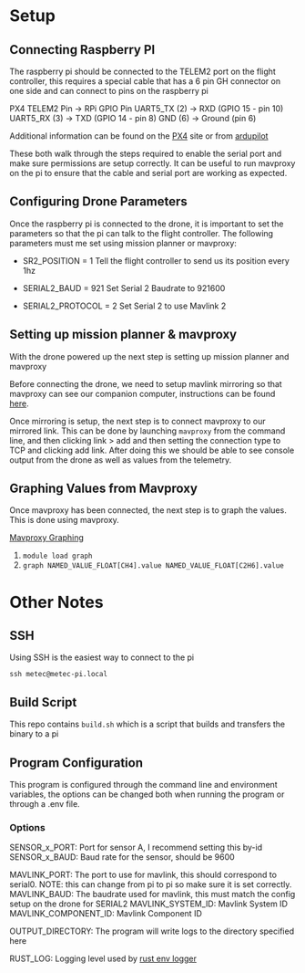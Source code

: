 # Setup
## Connecting Raspberry PI
The raspberry pi should be connected to the TELEM2 port on the flight controller, this requires a special cable that has a 6 pin GH connector on one side and can connect to pins on the raspberry pi


PX4 TELEM2 Pin -> RPi GPIO Pin
UART5_TX (2)   -> RXD (GPIO 15 - pin 10)
UART5_RX (3)   -> TXD (GPIO 14 - pin 8)
GND (6)        -> Ground (pin 6)


Additional information can be found on the [PX4](https://docs.px4.io/main/en/companion_computer/pixhawk_rpi.html "PX4") site or from [ardupilot](https://ardupilot.org/dev/docs/raspberry-pi-via-mavlink.html) 

These both walk through the steps required to enable the serial port and make sure permissions are setup correctly. It can be useful to run mavproxy on the pi to ensure that the cable and serial port are working as expected.

## Configuring Drone Parameters
Once the raspberry pi is connected to the drone, it is important to set the parameters so that the pi can talk to the flight controller. The following parameters must me set using mission planner or mavproxy:

- SR2_POSITION = 1
Tell the flight controller to send us its position every 1hz

- SERIAL2_BAUD = 921
Set Serial 2 Baudrate to 921600

- SERIAL2_PROTOCOL = 2
Set Serial 2 to use Mavlink 2
    
## Setting up mission planner & mavproxy
With the drone powered up the next step is setting up mission planner and mavproxy

Before connecting the drone, we need to setup mavlink mirroring so that mavproxy can see our companion computer, instructions can be found [here](https://ardupilot.org/planner/docs/common-mp-tools.html#mavlink).

<!--TODO: Insert image here-->

Once mirroring is setup, the next step is to connect mavproxy to our mirrored link. This can be done by launching `mavproxy` from the command line, and then clicking link > add and then setting the connection type to TCP and clicking add link. After doing this we should be able to see console output from the drone as well as values from the telemetry.


## Graphing Values from Mavproxy
Once mavproxy has been connected, the next step is to graph the values. This is done using mavproxy.

[Mavproxy Graphing](https://ardupilot.org/mavproxy/docs/modules/graph.html)

1. `module load graph`
2. `graph NAMED_VALUE_FLOAT[CH4].value NAMED_VALUE_FLOAT[C2H6].value`


# Other Notes
## SSH
Using SSH is the easiest way to connect to the pi

``` shell
ssh metec@metec-pi.local
```

## Build Script
This repo contains `build.sh` which is a script that builds and transfers the binary to a pi

## Program Configuration
This program is configured through the command line and environment variables, the options can be changed both when running the program or through a .env file.

### Options

SENSOR_x_PORT: Port for sensor A, I recommend setting this by-id
SENSOR_x_BAUD: Baud rate for the sensor, should be 9600

MAVLINK_PORT: The port to use for mavlink, this should correspond to serial0. NOTE: this can change from pi to pi so make sure it is set correctly.
MAVLINK_BAUD: The baudrate used for mavlink, this must match the config setup on the drone for SERIAL2
MAVLINK_SYSTEM_ID: Mavlink System ID
MAVLINK_COMPONENT_ID: Mavlink Component ID

OUTPUT_DIRECTORY: The program will write logs to the directory specified here

RUST_LOG: Logging level used by [rust env logger](https://docs.rs/env_logger/latest/env_logger/) 

